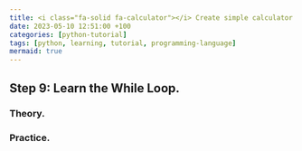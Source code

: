 ```yaml
--- 
title: <i class="fa-solid fa-calculator"></i> Create simple calculator - Step 8
date: 2023-05-10 12:51:00 +100
categories: [python-tutorial]
tags: [python, learning, tutorial, programming-language]
mermaid: true
---
```


## Step 9: Learn the While Loop.

### Theory.

### Practice.
